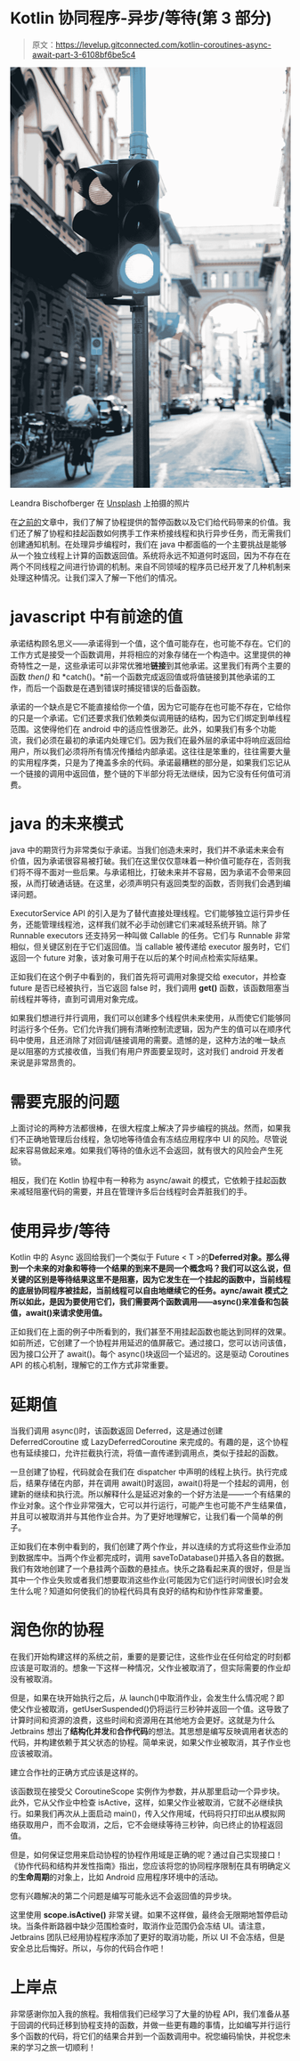 # Kotlin 协同程序-异步/等待(第 3 部分)

> 原文：<https://levelup.gitconnected.com/kotlin-coroutines-async-await-part-3-6108bf6be5c4>

![](img/341be7546ba7157f3bf56e6b897815b4.png)

Leandra Bischofberger 在 [Unsplash](https://unsplash.com?utm_source=medium&utm_medium=referral) 上拍摄的照片

在[之前的](https://medium.com/@faizanwar027/kotlin-coroutines-suspended-functions-part-2-8e9044f2959c?sk=049afec66bb694d70ccbdb89f201edd8)文章中，我们了解了协程提供的暂停函数以及它们给代码带来的价值。我们还了解了协程和挂起函数如何携手工作来桥接线程和执行异步任务，而无需我们创建通知机制。在处理异步编程时，我们在 java 中都面临的一个主要挑战是能够从一个独立线程上计算的函数返回值。系统将永远不知道何时返回，因为不存在在两个不同线程之间进行协调的机制。来自不同领域的程序员已经开发了几种机制来处理这种情况。让我们深入了解一下他们的情况。

# javascript 中有前途的值

承诺结构顾名思义——承诺得到一个值，这个值可能存在，也可能不存在。它们的工作方式是接受一个函数调用，并将相应的对象存储在一个构造中。这里提供的神奇特性之一是，这些承诺可以非常优雅地**链接**到其他承诺。这里我们有两个主要的函数 *then()* 和 *catch()。*前一个函数完成返回值或将值链接到其他承诺的工作，而后一个函数是在遇到错误时捕捉错误的后备函数。

承诺的一个缺点是它不能直接给你一个值，因为它可能存在也可能不存在，它给你的只是一个承诺。它们还要求我们依赖类似调用链的结构，因为它们绑定到单线程范围。这使得他们在 android 中的适应性很渺茫。此外，如果我们有多个功能流，我们必须在最初的承诺内处理它们。因为我们在最外层的承诺中将响应返回给用户，所以我们必须将所有情况传播给内部承诺。这往往是笨重的，往往需要大量的实用程序类，只是为了掩盖多余的代码。承诺最糟糕的部分是，如果我们忘记从一个链接的调用中返回值，整个链的下半部分将无法继续，因为它没有任何值可消费。

# java 的未来模式

java 中的期货行为非常类似于承诺。当我们创造未来时，我们并不承诺未来会有价值，因为承诺很容易被打破。我们在这里仅仅意味着一种价值可能存在，否则我们将不得不面对一些后果。与承诺相比，打破未来并不容易，因为承诺不会带来回报，从而打破通话链。在这里，必须声明只有返回类型的函数，否则我们会遇到编译问题。

ExecutorService API 的引入是为了替代直接处理线程。它们能够独立运行异步任务，还能管理线程池，这样我们就不必手动创建它们来减轻系统开销。除了 Runnable executors 还支持另一种叫做 Callable 的任务。它们与 Runnable 非常相似，但关键区别在于它们返回值。当 callable 被传递给 executor 服务时，它们返回一个 future 对象，该对象可用于在以后的某个时间点检索实际结果。

正如我们在这个例子中看到的，我们首先将可调用对象提交给 executor，并检查 future 是否已经被执行，当它返回 false 时，我们调用 **get()** 函数，该函数阻塞当前线程并等待，直到可调用对象完成。

如果我们想进行并行调用，我们可以创建多个线程供未来使用，从而使它们能够同时运行多个任务。它们允许我们拥有清晰控制流逻辑，因为产生的值可以在顺序代码中使用，且还消除了对回调/链接调用的需要。遗憾的是，这种方法的唯一缺点是以阻塞的方式接收值，当我们有用户界面要呈现时，这对我们 android 开发者来说是非常昂贵的。

# 需要克服的问题

上面讨论的两种方法都很棒，在很大程度上解决了异步编程的挑战。然而，如果我们不正确地管理后台线程，急切地等待值会有冻结应用程序中 UI 的风险。尽管说起来容易做起来难。如果我们等待的值永远不会返回，就有很大的风险会产生死锁。

相反，我们在 Kotlin 协程中有一种称为 async/await 的模式，它依赖于挂起函数来减轻阻塞代码的需要，并且在管理许多后台线程时会弄脏我们的手。

# 使用异步/等待

Kotlin 中的 Async 返回给我们一个类似于 Future < T >的**Deferred<T>对象。那么得到一个未来的对象和等待一个结果的到来不是同一个概念吗？我们可以这么说，但关键的区别是等待结果这里不是阻塞，因为它发生在一个挂起的函数中，当前线程的底层协同程序被挂起，当前线程可以自由地继续它的任务。aync/await 模式之所以如此，是因为要使用它们，我们需要两个函数调用——async()来准备和包装值，await()来请求使用值。**

正如我们在上面的例子中所看到的，我们甚至不用挂起函数也能达到同样的效果。如前所述，它创建了一个协程并用延迟的<t>值屏蔽它。通过接口，您可以访问该值，因为接口公开了 await()。每个 async()块返回一个延迟的<t>。这是驱动 Coroutines API 的核心机制，理解它的工作方式非常重要。</t></t>

# 延期值

当我们调用 async()时，该函数返回 Deferred，这是通过创建 DeferredCoroutine 或 LazyDeferredCoroutine 来完成的。有趣的是，这个协程也有延续<t>接口，允许拦截执行流，将值一直传递到调用点，类似于挂起的函数。</t>

一旦创建了协程，代码就会在我们在 dispatcher 中声明的线程上执行。执行完成后，结果存储在内部，并在调用 await()时返回，await()将是一个挂起的调用，创建新的继续和执行流。所以解释什么是延迟对象的一个好方法是——一个有结果的作业对象。这个作业非常强大，它可以并行运行，可能产生也可能不产生结果值，并且可以被取消并与其他作业合并。为了更好地理解它，让我们看一个简单的例子。

正如我们在本例中看到的，我们创建了两个作业，并以连续的方式将这些作业添加到数据库中。当两个作业都完成时，调用 saveToDatabase()并插入各自的数据。我们有效地创建了一个悬挂两个函数的悬挂点。快乐之路看起来真的很好，但是当其中一个作业失败或者我们想要取消这些作业(可能因为它们运行时间很长)时会发生什么呢？知道如何使我们的协程代码具有良好的结构和协作性非常重要。

# 润色你的协程

在我们开始构建这样的系统之前，重要的是要记住，这些作业在任何给定的时刻都应该是可取消的。想象一下这样一种情况，父作业被取消了，但实际需要的作业却没有被取消。

但是，如果在块开始执行之后，从 launch()中取消作业，会发生什么情况呢？即使父作业被取消，getUserSuspended()仍将运行三秒钟并返回一个值。这导致了计算时间和资源的浪费，这些时间和资源用在其他地方会更好。这就是为什么 Jetbrains 想出了**结构化并发**和**合作代码**的想法。其思想是编写反映调用者状态的代码，并构建依赖于其父状态的协程。简单来说，如果父作业被取消，其子作业也应该被取消。

建立合作社的正确方式应该是这样的。

该函数现在接受父 CoroutineScope 实例作为参数，并从那里启动一个异步块。此外，它从父作业中检查 isActive，这样，如果父作业被取消，它就不必继续执行。如果我们再次从上面启动 main()，传入父作用域，代码将只打印出从模拟网络获取用户，而不会取消，之后，它不会继续等待三秒钟，向已终止的协程返回值。

但是，如何保证您用来启动协程的协程作用域是正确的呢？通过自己实现接口！《协作代码和结构并发性指南》指出，您应该将您的协同程序限制在具有明确定义的**生命周期**的对象上，比如 Android 应用程序环境中的活动。

您有兴趣解决的第二个问题是编写可能永远不会返回值的异步块。

这里使用 **scope.isActive()** 非常关键。如果不这样做，最终会无限期地暂停启动块。当条件断路器中缺少范围检查时，取消作业范围仍会冻结 UI。请注意，Jetbrains 团队已经用协程程序添加了更好的取消功能，所以 UI 不会冻结，但是安全总比后悔好。所以，与你的代码合作吧！

# 上岸点

非常感谢你加入我的旅程。我相信我们已经学习了大量的协程 API，我们准备从基于回调的代码迁移到协程支持的函数，并做一些更有趣的事情，比如编写并行运行多个函数的代码，将它们的结果合并到一个函数调用中。祝您编码愉快，并祝您未来的学习之旅一切顺利！